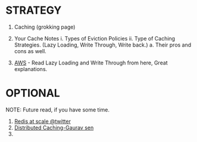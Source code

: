 # STRATEGY

1. Caching (grokking page)

2. Your Cache Notes
    i. Types of Eviction Policies
    ii. Type of Caching Strategies. (Lazy Loading, Write Through, Write back.)
        a. Their pros and cons as well.

3. [AWS](https://docs.aws.amazon.com/AmazonElastiCache/latest/mem-ug/memcached-ug.pdf#Strategies) - Read Lazy Loading and Write Through from here, Great explanations. 

# OPTIONAL
NOTE: Future read, if you have some time.

1. [Redis at scale @twitter](https://www.youtube.com/watch?v=QznaOSk20nU)
2. [Distributed Caching-Gaurav sen](https://www.youtube.com/watch?v=U3RkDLtS7uY)
3. 